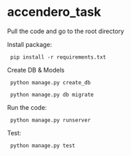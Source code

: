 # accendero_task

Pull the code and go to the root directory

Install package:

     pip install -r requirements.txt

Create DB & Models

     python manage.py create_db

     python manage.py db migrate
 


Run the code:
 
     python manage.py runserver

Test:

     python manage.py test
